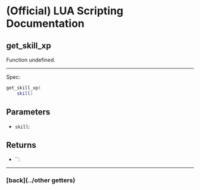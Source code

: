
# (Official) LUA Scripting Documentation

## get_skill_xp

Function undefined.

___

Spec:

```lua
get_skill_xp(
	skill)
```

## Parameters

- `skill`: 

## Returns

- ``: 

___

### [back](../other getters)

